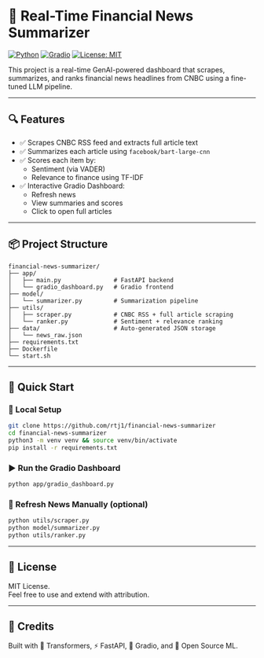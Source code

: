# 🧠 Real-Time Financial News Summarizer

[![Python](https://img.shields.io/badge/Python-3.10+-blue?logo=python)](https://www.python.org/)
[![Gradio](https://img.shields.io/badge/Gradio-Dashboard-orange?logo=gradio)](https://www.gradio.app/)
[![License: MIT](https://img.shields.io/badge/License-MIT-yellow.svg)](https://opensource.org/licenses/MIT)

This project is a real-time GenAI-powered dashboard that scrapes, summarizes, and ranks financial news headlines from CNBC using a fine-tuned LLM pipeline.

---

## 🔍 Features

- ✅ Scrapes CNBC RSS feed and extracts full article text
- ✅ Summarizes each article using `facebook/bart-large-cnn`
- ✅ Scores each item by:
  - Sentiment (via VADER)
  - Relevance to finance using TF-IDF
- ✅ Interactive Gradio Dashboard:
  - Refresh news
  - View summaries and scores
  - Click to open full articles

---

## 📦 Project Structure

```
financial-news-summarizer/
├── app/
│   ├── main.py               # FastAPI backend
│   └── gradio_dashboard.py   # Gradio frontend
├── model/
│   └── summarizer.py         # Summarization pipeline
├── utils/
│   ├── scraper.py            # CNBC RSS + full article scraping
│   └── ranker.py             # Sentiment + relevance ranking
├── data/                     # Auto-generated JSON storage
│   └── news_raw.json
├── requirements.txt
├── Dockerfile
└── start.sh
```

---

## 🚀 Quick Start

### 🔧 Local Setup
```bash
git clone https://github.com/rtj1/financial-news-summarizer
cd financial-news-summarizer
python3 -m venv venv && source venv/bin/activate
pip install -r requirements.txt
```

### ▶ Run the Gradio Dashboard
```bash
python app/gradio_dashboard.py
```

### 🔁 Refresh News Manually (optional)
```bash
python utils/scraper.py
python model/summarizer.py
python utils/ranker.py
```


---

## 📝 License

MIT License.  
Feel free to use and extend with attribution.

---

## 🙌 Credits

Built with 💬 Transformers, ⚡ FastAPI, 🎨 Gradio, and 🧠 Open Source ML.


